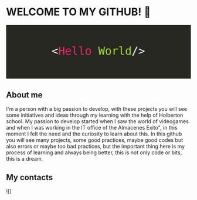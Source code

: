 # WELCOME TO MY GITHUB! 👋

![Hello word](https://github.com/danielchk/danielchk/blob/main/hello.jpeg)

## About me

I'm a person with a big passion to develop, with these projects you will see some initiatives and ideas through my learning with the help of Holberton school. My passion to develop started when I saw the world of videogames and when I was working in the IT office of the Almacenes Exito", in this moment I felt the need and the curiosity to learn about this. In this github you will see many projects, some good practices, maybe good codes but also errors or maybe too bad practices, but the important thing here is my process of learning and always being better, this is not only code or bits, this is a dream.

## My contacts

![]
